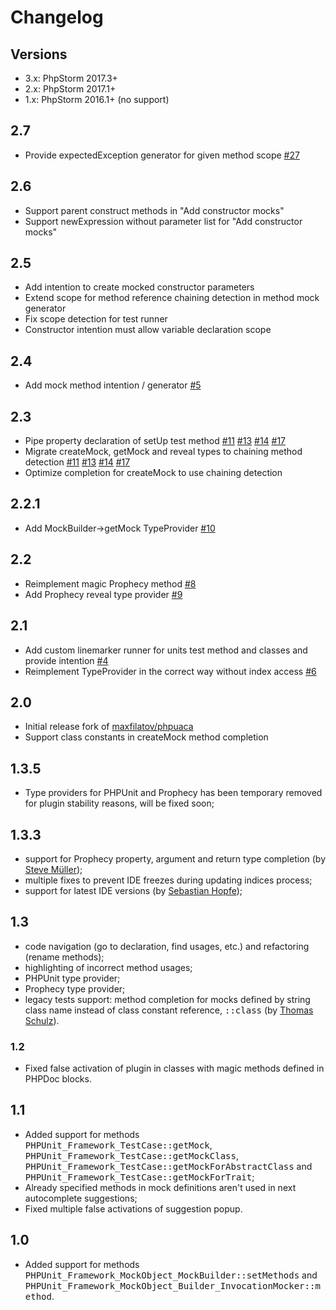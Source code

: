 # Changelog

## Versions
* 3.x: PhpStorm 2017.3+
* 2.x: PhpStorm 2017.1+
* 1.x: PhpStorm 2016.1+ (no support)

## 2.7
* Provide expectedException generator for given method scope [#27](https://github.com/Haehnchen/idea-php-phpunit-plugin/issues/27)
    
## 2.6
* Support parent construct methods in "Add constructor mocks"
* Support newExpression without parameter list for "Add constructor mocks"

## 2.5
* Add intention to create mocked constructor parameters
* Extend scope for method reference chaining detection in method mock generator
* Fix scope detection for test runner
* Constructor intention must allow variable declaration scope

## 2.4
* Add mock method intention / generator [#5](https://github.com/Haehnchen/idea-php-phpunit-plugin/issues/5)

## 2.3
* Pipe property declaration of setUp test method [#11](https://github.com/Haehnchen/idea-php-phpunit-plugin/issues/11) [#13](https://github.com/Haehnchen/idea-php-phpunit-plugin/issues/13) [#14](https://github.com/Haehnchen/idea-php-phpunit-plugin/issues/14) [#17](https://github.com/Haehnchen/idea-php-phpunit-plugin/issues/17)
* Migrate createMock, getMock and reveal types to chaining method detection [#11](https://github.com/Haehnchen/idea-php-phpunit-plugin/issues/11) [#13](https://github.com/Haehnchen/idea-php-phpunit-plugin/issues/13) [#14](https://github.com/Haehnchen/idea-php-phpunit-plugin/issues/14) [#17](https://github.com/Haehnchen/idea-php-phpunit-plugin/issues/17)
* Optimize completion for createMock to use chaining detection

## 2.2.1
* Add MockBuilder->getMock TypeProvider [#10](https://github.com/Haehnchen/idea-php-phpunit-plugin/issues/10)

## 2.2
* Reimplement magic Prophecy method [#8](https://github.com/Haehnchen/idea-php-phpunit-plugin/issues/8)
* Add Prophecy reveal type provider [#9](https://github.com/Haehnchen/idea-php-phpunit-plugin/issues/9)

## 2.1
* Add custom linemarker runner for units test method and classes and provide intention [#4](https://github.com/Haehnchen/idea-php-phpunit-plugin/issues/4)
* Reimplement TypeProvider in the correct way without index access [#6](https://github.com/Haehnchen/idea-php-phpunit-plugin/issues/6)

## 2.0
* Initial release fork of [maxfilatov/phpuaca](https://github.com/maxfilatov/phpuaca/)
* Support class constants in createMock method completion

## 1.3.5
* Type providers for PHPUnit and Prophecy has been temporary removed for plugin stability reasons, will be fixed soon;

## 1.3.3
* support for Prophecy property, argument and return type completion (by [Steve Müller](https://github.com/deeky666));
* multiple fixes to prevent IDE freezes during updating indices process;
* support for latest IDE versions (by [Sebastian Hopfe](https://github.com/shopfe));

## 1.3
* code navigation (go to declaration, find usages, etc.) and refactoring (rename methods);
* highlighting of incorrect method usages;
* PHPUnit type provider;
* Prophecy type provider;
* legacy tests support: method completion for mocks defined by string class name instead of class constant reference, <tt>::class</tt> (by [Thomas Schulz](https://github.com/King2500)).

### 1.2
* Fixed false activation of plugin in classes with magic methods defined in PHPDoc blocks.

## 1.1
* Added support for methods <tt>PHPUnit_Framework_TestCase::getMock</tt>, <tt>PHPUnit_Framework_TestCase::getMockClass</tt>, <tt>PHPUnit_Framework_TestCase::getMockForAbstractClass</tt> and <tt>PHPUnit_Framework_TestCase::getMockForTrait</tt>;
* Already specified methods in mock definitions aren't used in next autocomplete suggestions;
* Fixed multiple false activations of suggestion popup.

## 1.0
* Added support for methods <tt>PHPUnit_Framework_MockObject_MockBuilder::setMethods</tt> and <tt>PHPUnit_Framework_MockObject_Builder_InvocationMocker::method</tt>.